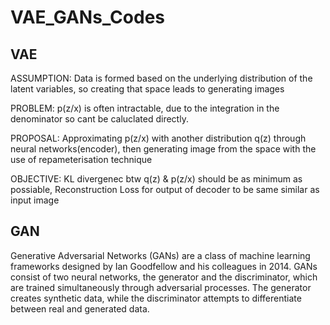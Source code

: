 # VAE_GANs_Codes

## VAE

ASSUMPTION: Data is formed based on the underlying distribution of the latent variables, so creating that space leads to generating images

PROBLEM: p(z/x) is often intractable, due to the integration in the denominator so cant be caluclated directly. 

PROPOSAL: Approximating p(z/x) with another distribution q(z) through neural networks(encoder), then generating image from the space with the use of repameterisation technique

OBJECTIVE: KL divergenec btw q(z) & p(z/x) should be as minimum as possiable, Reconstruction Loss for output of decoder to be same similar as input image


## GAN

Generative Adversarial Networks (GANs) are a class of machine learning frameworks designed by Ian Goodfellow and his colleagues in 2014. GANs consist of two neural networks, the generator and the discriminator, which are trained simultaneously through adversarial processes. The generator creates synthetic data, while the discriminator attempts to differentiate between real and generated data.

